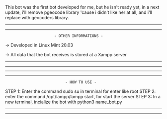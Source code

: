  This bot was the first bot developed for me, but he isn't ready yet, in a next update, i'll remove pgeocode library 'cause i didn't like her at all, and i'll replace with geocoders library.

----------------------------------------------------------------------
----------------------------------------------------------------------

                          - OTHER INFORMATIONS - 
                          

 -> Developed in Linux Mint 20.03
 
 -> All data that the bot receives is stored at a Xampp server
 
 
-----------------------------------------------------------------------
-----------------------------------------------------------------------

-----------------------------------------------------------------------
-----------------------------------------------------------------------

                               - HOW TO USE -
                             
STEP 1: Enter the command sudo su in terminal for enter like root
STEP 2: enter the command /opt/lampp/lampp start, for start the server
STEP 3: In a new terminal, incialize the bot with python3 name_bot.py

-----------------------------------------------------------------------
-----------------------------------------------------------------------
